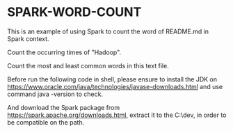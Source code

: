 # SPARK-WORD-COUNT

This is an example of using Spark to count the word of README.md in Spark context.

Count the occurring times of "Hadoop".

Count the most and least common words in this text file. 

Before run the following code in shell, please ensure to install the JDK on https://www.oracle.com/java/technologies/javase-downloads.html and use command java -version to check.

And download the Spark package from https://spark.apache.org/downloads.html, extract it to the C:\dev\, in order to be compatible on the path.
